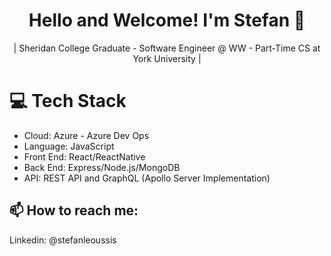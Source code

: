 <div align="center">
    
 # Hello and Welcome! I'm Stefan 👋

| Sheridan College Graduate - Software Engineer @ WW - Part-Time CS at York University |

</div>

# 💻  Tech Stack

- Cloud: Azure - Azure Dev Ops
- Language: JavaScript
- Front End: React/ReactNative
- Back End: Express/Node.js/MongoDB
- API: REST API and GraphQL (Apollo Server Implementation)

## 📫 How to reach me: <br>
   Linkedin: @stefanleoussis
     





